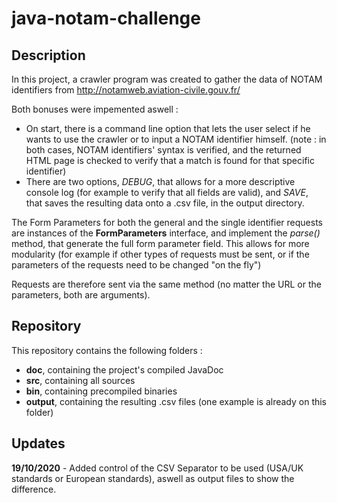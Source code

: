 # java-notam-challenge

## Description

In this project, a crawler program was created to gather the data of NOTAM identifiers from http://notamweb.aviation-civile.gouv.fr/

Both bonuses were impemented aswell :

  - On start, there is a command line option that lets the user select if he wants to use the crawler or to input a NOTAM identifier himself. (note : in both cases, NOTAM identifiers' syntax is verified, and the returned HTML page is checked to verify that a match is found for that specific identifier)
  - There are two options, *DEBUG*, that allows for a more descriptive console log (for example to verify that all fields are valid), and *SAVE*, that saves the resulting data onto a .csv file, in the output directory.
  
The Form Parameters for both the general and the single identifier requests are instances of the **FormParameters** interface, and implement the *parse()* method, that generate the full form parameter field. This allows for more modularity (for example if other types of requests must be sent, or if the parameters of the requests need to be changed "on the fly")

Requests are therefore sent via the same method (no matter the URL or the parameters, both are arguments).

## Repository

This repository contains the following folders :

  - **doc**, containing the project's compiled JavaDoc
  - **src**, containing all sources
  - **bin**, containing precompiled binaries
  - **output**, containing the resulting .csv files (one example is already on this folder)

## Updates

**19/10/2020** - Added control of the CSV Separator to be used (USA/UK standards or European standards), aswell as output files to show the difference.
